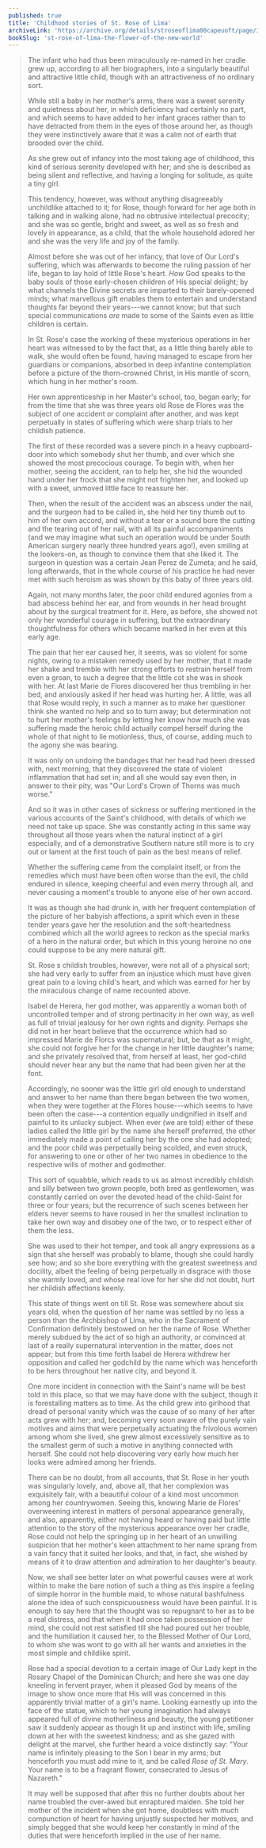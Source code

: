 ```yaml
---
published: true
title: 'Childhood stories of St. Rose of Lima'
archiveLink: 'https://archive.org/details/stroseoflima00capeuoft/page/38?view=theater'
bookSlug: 'st-rose-of-lima-the-flower-of-the-new-world'
---
```


> The infant who had thus been miraculously re-named in her cradle grew up, according to all her biographers, into a singularly beautiful and attractive little child, though with an attractiveness of no ordinary sort.
>
> While still a baby in her mother's arms, there was a sweet serenity and quietness about her, in which deficiency had certainly no part, and which seems to have added to her infant graces rather than to have detracted from them in the eyes of those around her, as though they were instinctively aware that it was a calm not of earth that brooded over the child.
>
> As she grew out of infancy into the most taking age of childhood, this kind of serious serenity developed with her; and she is described as being silent and reflective, and having a longing for solitude, as quite a tiny girl.
>
> This tendency, however, was without anything disagreeably unchildlike attached to it; for Rose, though forward for her age both in talking and in walking alone, had no obtrusive intellectual precocity; and she was so gentle, bright and sweet, as well as so fresh and lovely in appearance, as a child, that the whole household adored her and she was the very life and joy of the family.
>
> Almost before she was out of her infancy, that love of Our Lord's suffering, which was afterwards to become the ruling passion of her life, began to lay hold of little Rose's heart. *How* God speaks to the baby souls of those early-chosen children of His special delight; by what channels the Divine secrets are imparted to their barely-opened minds; what marvellous gift enables them to entertain and understand thoughts far beyond their years---we cannot know; but that such special communications *are* made to some of the Saints even as little children is certain.
>
> In St. Rose's case the working of these mysterious operations in her heart was witnessed to by the fact that, as a little thing barely able to walk, she would often be found, having managed to escape from her guardians or companions, absorbed in deep infantine contemplation before a picture of the thorn-crowned Christ, in His mantle of scorn, which hung in her mother's room.
>
> Her own apprenticeship in her Master's school, too, began early; for from the time that she was three years old Rose de Flores was the subject of one accident or complaint after another, and was kept perpetually in states of suffering which were sharp trials to her childish patience.
>
> The first of these recorded was a severe pinch in a heavy cupboard-door into which somebody shut her thumb, and over which she showed the most precocious courage. To begin with, when her mother, seeing the accident, ran to help her, she hid the wounded hand under her frock that she might not frighten her, and looked up with a sweet, unmoved little face to reassure her.
>
> Then, when the result of the accident was an abscess under the nail, and the surgeon had to be called in, she held her tiny thumb out to him of her own accord, and without a tear or a sound bore the cutting and the tearing out of her nail, with all its painful accompaniments (and we may imagine what such an operation would be under South American surgery nearly three hundred years ago!), even smiling at the lookers-on, as though to convince them that she liked it. The surgeon in question was a certain Jean Perez de Zumeta; and he said, long afterwards, that in the whole course of his practice he had never met with such heroism as was shown by this baby of three years old.
>
> Again, not many months later, the poor child endured agonies from a bad abscess behind her ear, and from wounds in her head brought about by the surgical treatment for it. Here, as before, she showed not only her wonderful courage in suffering, but the extraordinary thoughtfulness for others which became marked in her even at this early age.
>
> The pain that her ear caused her, it seems, was so violent for some nights, owing to a mistaken remedy used by her mother, that it made her shake and tremble with her strong efforts to restrain herself from even a groan, to such a degree that the little cot she was in shook with her. At last Marie de Flores discovered her thus trembling in her bed, and anxiously asked if her head was hurting her. A little, was all that Rose would reply, in such a manner as to make her questioner think she wanted no help and so to turn away; but determination not to hurt her mother's feelings by letting her know how much she was suffering made the heroic child actually compel herself during the whole of that night to lie motionless, thus, of course, adding much to the agony she was bearing.
>
> It was only on undoing the bandages that her head had been dressed with, next morning, that they discovered the state of violent inflammation that had set in; and all she would say even then, in answer to their pity, was "Our Lord's Crown of Thorns was much worse."
>
> And so it was in other cases of sickness or suffering mentioned in the various accounts of the Saint's childhood, with details of which we need not take up space. She was constantly acting in this same way throughout all those years when the natural instinct of a girl especially, and of a demonstrative Southern nature still more is to cry out or lament at the first touch of pain as the best means of relief.
>
> Whether the suffering came from the complaint itself, or from the remedies which must have been often worse than the evil, the child endured in silence, keeping cheerful and even merry through all, and never causing a moment's trouble to anyone else of her own accord.
>
> It was as though she had drunk in, with her frequent contemplation of the picture of her babyish affections, a spirit which even in these tender years gave her the resolution and the soft-heartedness combined which all the world agrees to reckon as the special marks of a hero in the natural order, but which in this young heroine no one could suppose to be any mere natural gift.
>
> St. Rose s childish troubles, however, were not all of a physical sort; she had very early to suffer from an injustice which must have given great pain to a loving child's heart, and which was earned for her by the miraculous change of name recounted above.
>
> Isabel de Herera, her god mother, was apparently a woman both of uncontrolled temper and of strong pertinacity in her own way, as well as full of trivial jealousy for her own rights and dignity. Perhaps she did not in her heart believe that the occurrence which had so impressed Marie de Florcs was supernatural; but, be that as it might, she could not forgive her for the change in her little daughter's name; and she privately resolved that, from herself at least, her god-child should never hear any but the name that had been given her at the font.
>
> Accordingly, no sooner was the little girl old enough to understand and answer to her name than there began between the two women, when they were together at the Flores house---which seems to have been often the case---a contention equally undignified in itself and painful to its unlucky subject. When ever (we are told) either of these ladies called the little girl by the name she herself preferred, the other immediately made a point of calling her by the one she had adopted; and the poor child was perpetually being scolded, and even struck, for answering to one or other of her two names in obedience to the respective wills of mother and godmother.
>
> This sort of squabble, which reads to us as almost incredibly childish and silly between two grown people, both bred as gentlewomen, was constantly carried on over the devoted head of the child-Saint for three or four years; but the recurrence of such scenes between her elders never seems to have roused in her the smallest inclination to take her own way and disobey one of the two, or to respect either of them the less.
>
> She was used to their hot temper, and took all angry expressions as a sign that she herself was probably to blame, though she could hardly see how; and so she bore everything with the greatest sweetness and docility, albeit the feeling of being perpetually in disgrace with those she warmly loved, and whose real love for her she did not doubt, hurt her childish affections keenly.
>
> This state of things went on till St. Rose was somewhere about six years old, when the question of her name was settled by no less a person than the Archbishop of Lima, who in the Sacrament of Confirmation definitely bestowed on her the name of Rose. Whether merely subdued by the act of so high an authority, or convinced at last of a really supernatural intervention in the matter, does not appear; but from this time forth Isabel de Herera withdrew her opposition and called her godchild by the name which was henceforth to be hers throughout her native city, and beyond it.
>
> One more incident in connection with the Saint's name will be best told in this place, so that we may have done with the subject, though it is forestalling matters as to time. As the child grew into girlhood that dread of personal vanity which was the cause of so many of her after acts grew with her; and, becoming very soon aware of the purely vain motives and aims that were perpetually actuating the frivolous women among whom she lived, she grew almost excessively sensitive as to the smallest germ of such a motive in anything connected with herself. She could not help discovering very early how much her looks were admired among her friends.
>
> There can be no doubt, from all accounts, that St. Rose in her youth was singularly lovely, and, above all, that her complexion was exquisitely fair, with a beautiful colour of a kind most uncommon among her countrywomen. Seeing this, knowing Marie de Flores' overweening interest in matters of personal appearance generally, and also, apparently, either not having heard or having paid but little attention to the story of the mysterious appearance over her cradle, Rose could not help the springing up in her heart of an unwilling suspicion that her mother's keen attachment to her name sprang from a vain fancy that it suited her looks, and that, in fact, she wished by means of it to draw attention and admiration to her daughter's beauty.
>
> Now, we shall see better later on what powerful causes were at work within to make the bare notion of such a thing as this inspire a feeling of simple horror in the humble maid, to whose natural bashfulness alone the idea of such conspicuousness would have been painful. It is enough to say here that the thought was so repugnant to her as to be a real distress, and that when it had once taken possession of her mind, she could not rest satisfied till she had poured out her trouble, and the humiliation it caused her, to the Blessed Mother of Our Lord, to whom she was wont to go with all her wants and anxieties in the most simple and childlike spirit.
>
> Rose had a special devotion to a certain image of Our Lady kept in the Rosary Chapel of the Dominican Church; and here she was one day kneeling in fervent prayer, when it pleased God by means of the image to show once more that His will was concerned in this apparently trivial matter of a girl's name. Looking earnestly up into the face of the statue, which to her young imagination had always appeared full of divine motherliness and beauty, the young petitioner saw it suddenly appear as though lit up and instinct with life, smiling down at her with the sweetest kindness; and as she gazed with delight at the marvel, she further heard a voice distinctly say: "Your name is infinitely pleasing to the Son I bear in my arms; but henceforth you must add mine to it, and be called *Rose of St. Mary*. Your name is to be a fragrant flower, consecrated to Jesus of Nazareth."
>
> It may well be supposed that after this no further doubts about her name troubled the over-awed but enraptured maiden. She told her mother of the incident when she got home, doubtless with much compunction of heart for having unjustly suspected her motives, and simply begged that she would keep her constantly in mind of the duties that were henceforth implied in the use of her name.
